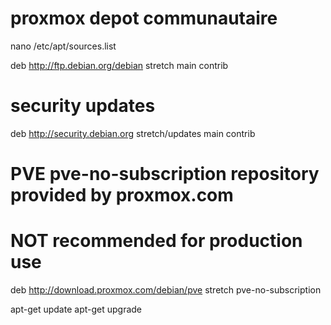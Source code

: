 # proxmox depot communautaire

nano /etc/apt/sources.list

deb http://ftp.debian.org/debian stretch main contrib

# security updates
deb http://security.debian.org stretch/updates main contrib

# PVE pve-no-subscription repository provided by proxmox.com
# NOT recommended for production use
deb http://download.proxmox.com/debian/pve stretch pve-no-subscription

apt-get update
apt-get upgrade
